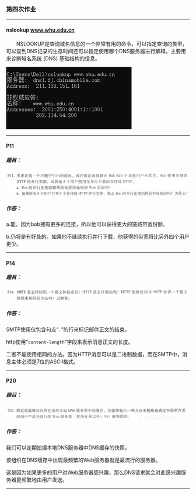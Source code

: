 ### 第四次作业

* * *

#### nslookup www.whu.edu.cn

　　NSLOOKUP是查询域名信息的一个非常有用的命令，可以指定查询的类型，可以查到DNS记录的生存时间还可以指定使用哪个DNS服务器进行解释。主要用来诊断域名系统 (DNS) 基础结构的信息。

![](static/1.png)

* * *

#### P11

##### 题目：
![](static/P11.png)

##### 作答：
a.能。因为bob拥有更多的连接，所以他可以获得更大的链路带宽份额。

b.仍将是有好处的。如果他不继续执行并行下载，他获得的带宽将比另外四个用户更少。

* * *

#### P14

##### 题目：
![](static/P14.png)

##### 作答：
SMTP使用仅包含句点“`.`”的行来标记邮件正文的结束。

http使用“`content-length`”字段来表示消息正文的长度。

二者不能使用相同的方法。因为HTTP消息可以是二进制数据，而在SMTP中，消息主体必须是7位的ASCII格式。

* * *

#### P20

##### 题目：
![](static/P20.png)

##### 作答：
我们可以定期拍摄本地DNS服务器中DNS缓存的快照。

该组织在DNS缓存中出现最频繁的Web服务器就是最流行的服务器。

这是因为如果更多的用户对Web服务器感兴趣，那么DNS请求就会对此感兴趣服务器更频繁地由用户发送。

* * *
